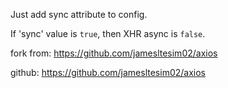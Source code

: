 Just add sync attribute to config.  
  
If 'sync' value is `true`, then XHR async is `false`.  
  
fork from: https://github.com/jamesltesim02/axios  
  
github: https://github.com/jamesltesim02/axios  